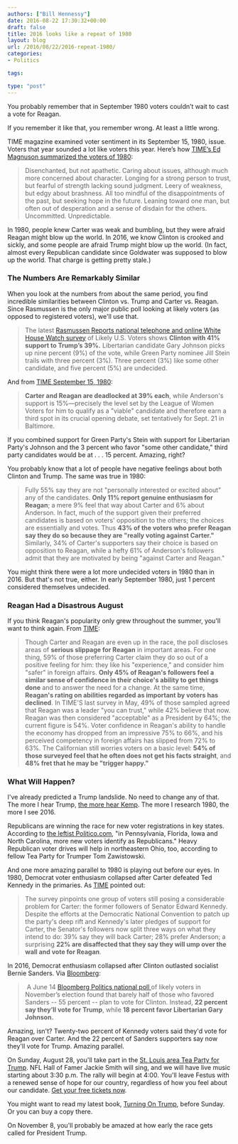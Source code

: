 ```yaml
---
authors: ["Bill Hennessy"]
date: 2016-08-22 17:30:32+00:00
draft: false
title: 2016 looks like a repeat of 1980
layout: blog
url: /2016/08/22/2016-repeat-1980/
categories:
- Politics

tags:

type: "post"
---
```


You probably remember that in September 1980 voters couldn’t wait to cast a vote for Reagan.

If you remember it like that, you remember wrong. At least a little wrong.

TIME magazine examined voter sentiment in its September 15, 1980, issue. Voters that year sounded a lot like voters this year. Here’s how [TIME’s Ed Magnuson summarized the voters of 1980](https://content.time.com/time/subscriber/article/0,33009,924432-2,00.html):



> Disenchanted, but not apathetic. Caring about issues, although much more concerned about character. Longing for a strong person to trust, but fearful of strength lacking sound judgment. Leery of weakness, but edgy about brashness. All too mindful of the disappointments of the past, but seeking hope in the future. Leaning toward one man, but often out of desperation and a sense of disdain for the others. Uncommitted. Unpredictable.



In 1980, people knew Carter was weak and bumbling, but they were afraid Reagan might blow up the world. In 2016, we know Clinton is crooked and sickly, and some people are afraid Trump might blow up the world. (In fact, almost every Republican candidate since Goldwater was supposed to blow up the world. That charge is getting pretty stale.)



### The Numbers Are Remarkably Similar



When you look at the numbers from about the same period, you find incredible similarities between Clinton vs. Trump and Carter vs. Reagan. Since Rasmussen is the only major public poll looking at likely voters (as opposed to registered voters), we'll use that.



> The latest [Rasmussen Reports national telephone and online White House Watch survey](https://www.rasmussenreports.com/public_content/politics/elections/election_2016/white_house_watch) of Likely U.S. Voters shows **Clinton with 41% support to Trump’s 39%.** Libertarian candidate Gary Johnson picks up nine percent (9%) of the vote, while Green Party nominee Jill Stein trails with three percent (3%). Three percent (3%) like some other candidate, and five percent (5%) are undecided.



And from [TIME September 15, 1980](https://content.time.com/time/subscriber/article/0,33009,924432-2,00.html):



> **Carter and Reagan are deadlocked at 39% each**, while Anderson's support is 15%—precisely the level set by the League of Women Voters for him to qualify as a "viable" candidate and therefore earn a third spot in its crucial opening debate, set tentatively for Sept. 21 in Baltimore.



If you combined support for Green Party's Stein with support for Libertarian Party's Johnson and the 3 percent who favor "some other candidate," third party candidates would be at . . . 15 percent. Amazing, right?

You probably know that a lot of people have negative feelings about both Clinton and Trump. The same was true in 1980:



> Fully 55% say they are not "personally interested or excited about" any of the candidates. **Only 11% report genuine enthusiasm for Reagan**; a mere 9% feel that way about Carter and 6% about Anderson. In fact, much of the support given their preferred candidates is based on voters' opposition to the others; the choices are essentially and votes. Thus **43% of the voters who prefer Reagan say they do so because they are "really voting against Carter."** Similarly, 34% of Carter's supporters say their choice is based on opposition to Reagan, while a hefty 61% of Anderson's followers admit that they are motivated by being "against Carter and Reagan."



You might think there were a lot more undecided voters in 1980 than in 2016. But that's not true, either. In early September 1980, just 1 percent considered themselves undecided.



### Reagan Had a Disastrous August



If you think Reagan's popularity only grew throughout the summer, you'll want to think again. From [TIME](https://content.time.com/time/subscriber/article/0,33009,924432-2,00.html):



> Though Carter and Reagan are even up in the race, the poll discloses areas of **serious slippage for Reagan** in important areas. For one thing, 59% of those preferring Carter claim they do so out of a positive feeling for him: they like his "experience," and consider him "safer" in foreign affairs. **Only 45% of Reagan's followers feel a similar sense of confidence in their choice's ability to get things done** and to answer the need for a change. At the same time, **Reagan's rating on abilities regarded as important by voters has declined**. In TIME'S last survey in May, 49% of those sampled agreed that Reagan was a leader "you can trust," while 42% believe that now. Reagan was then considered "acceptable" as a President by 64%; the current figure is 54%. Voter confidence in Reagan's ability to handle the economy has dropped from an impressive 75% to 66%, and his perceived competency in foreign affairs has slipped from 72% to 63%. The Californian still worries voters on a basic level: **54% of those surveyed feel that he often does not get his facts straight**, and **48% fret that he may be "trigger happy."**





### What Will Happen?



I've already predicted a Trump landslide. No need to change any of that. The more I hear Trump, [the more hear Kemp](https://hennessysview.com/2016/08/19/trumps-misdirection-play/). The more I research 1980, the more I see 2016.

Republicans are winning the race for new voter registrations in key states. According to [the leftist Politico.com](https://www.politico.com/story/2016/08/trump-voter-registration-republican-battleground-227216), "in Pennsylvania, Florida, Iowa and North Carolina, more new voters identify as Republicans." Heavy Republican voter drives will help in northeastern Ohio, too, according to fellow Tea Party for Trumper Tom Zawistowski.

And one more amazing parallel to 1980 is playing out before our eyes. In 1980, Democrat voter enthusiasm collapsed after Carter defeated Ted Kennedy in the primaries. As [TIME](https://content.time.com/time/subscriber/article/0,33009,924432-3,00.html) pointed out:



> The survey pinpoints one group of voters still posing a considerable problem for Carter: the former followers of Senator Edward Kennedy. Despite the efforts at the Democratic National Convention to patch up the party's deep rift and Kennedy's later pledges of support for Carter, the Senator's followers now split three ways on what they intend to do: 39% say they will back Carter; 28% prefer Anderson; a surprising **22% are disaffected that they say they will ump over the wall and vote for Reagan**.



In 2016, Democrat enthusiasm collapsed after Clinton outlasted socialist Bernie Sanders. Via [Bloomberg](https://www.bloomberg.com/politics/articles/2016-06-22/nearly-half-of-sanders-supporters-won-t-support-clinton):



>  A June 14 [Bloomberg Politics national poll ](https://www.bloomberg.com/politics/articles/2016-06-14/bloomberg-politics-national-poll-june-2016)of likely voters in November’s election found that barely half of those who favored Sanders -- 55 percent -- plan to vote for Clinton. Instead, **22 percent say they’ll vote for Trump**, while **18 percent favor Libertarian Gary Johnson.**



Amazing, isn't? Twenty-two percent of Kennedy voters said they'd vote for Reagan over Carter. And the 22 percent of Sanders supporters say now they'll vote for Trump. Amazing parallel.

On Sunday, August 28, you'll take part in the [St. Louis area Tea Party for Trump](https://hennessysview.com/2016/08/11/mark-calendars-tea-party-for-trump-august-28-400-p-m/). NFL Hall of Famer Jackie Smith will sing, and we will have live music starting about 3:30 p.m. The rally will begin at 4:00. You'll leave Festus with a renewed sense of hope for our country, regardless of how you feel about our candidate. [Get your free tickets now](https://www.eventbrite.com/e/tea-party-for-trump-rally-tickets-2832864173?aff=ehomecard).

You might want to read my latest book, [Turning On Trump](https://hennessysview.com/turning-on-trump/), before Sunday. Or you can buy a copy there.

On November 8, you'll probably be amazed at how early the race gets called for President Trump.


